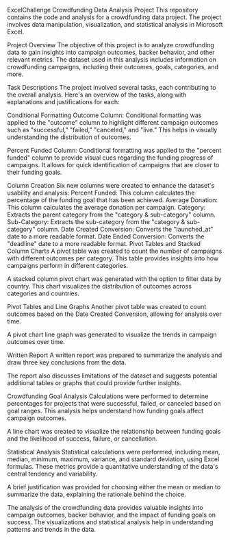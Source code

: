 ExcelChallenge
Crowdfunding Data Analysis Project
This repository contains the code and analysis for a crowdfunding data project. The project involves data manipulation, visualization, and statistical analysis in Microsoft Excel.

Project Overview
The objective of this project is to analyze crowdfunding data to gain insights into campaign outcomes, backer behavior, and other relevant metrics. The dataset used in this analysis includes information on crowdfunding campaigns, including their outcomes, goals, categories, and more.

Task Descriptions
The project involved several tasks, each contributing to the overall analysis. Here's an overview of the tasks, along with explanations and justifications for each:

Conditional Formatting
Outcome Column: Conditional formatting was applied to the "outcome" column to highlight different campaign outcomes such as "successful," "failed," "canceled," and "live." This helps in visually understanding the distribution of outcomes.

Percent Funded Column: Conditional formatting was applied to the "percent funded" column to provide visual cues regarding the funding progress of campaigns. It allows for quick identification of campaigns that are closer to their funding goals.

Column Creation
Six new columns were created to enhance the dataset's usability and analysis:
Percent Funded: This column calculates the percentage of the funding goal that has been achieved.
Average Donation: This column calculates the average donation per campaign.
Category: Extracts the parent category from the "category & sub-category" column.
Sub-Category: Extracts the sub-category from the "category & sub-category" column.
Date Created Conversion: Converts the "launched_at" date to a more readable format.
Date Ended Conversion: Converts the "deadline" date to a more readable format.
Pivot Tables and Stacked Column Charts
A pivot table was created to count the number of campaigns with different outcomes per category. This table provides insights into how campaigns perform in different categories.

A stacked column pivot chart was generated with the option to filter data by country. This chart visualizes the distribution of outcomes across categories and countries.

Pivot Tables and Line Graphs
Another pivot table was created to count outcomes based on the Date Created Conversion, allowing for analysis over time.

A pivot chart line graph was generated to visualize the trends in campaign outcomes over time.

Written Report
A written report was prepared to summarize the analysis and draw three key conclusions from the data.

The report also discusses limitations of the dataset and suggests potential additional tables or graphs that could provide further insights.

Crowdfunding Goal Analysis
Calculations were performed to determine percentages for projects that were successful, failed, or canceled based on goal ranges. This analysis helps understand how funding goals affect campaign outcomes.

A line chart was created to visualize the relationship between funding goals and the likelihood of success, failure, or cancellation.

Statistical Analysis
Statistical calculations were performed, including mean, median, minimum, maximum, variance, and standard deviation, using Excel formulas. These metrics provide a quantitative understanding of the data's central tendency and variability.

A brief justification was provided for choosing either the mean or median to summarize the data, explaining the rationale behind the choice.

The analysis of the crowdfunding data provides valuable insights into campaign outcomes, backer behavior, and the impact of funding goals on success. The visualizations and statistical analysis help in understanding patterns and trends in the data.
